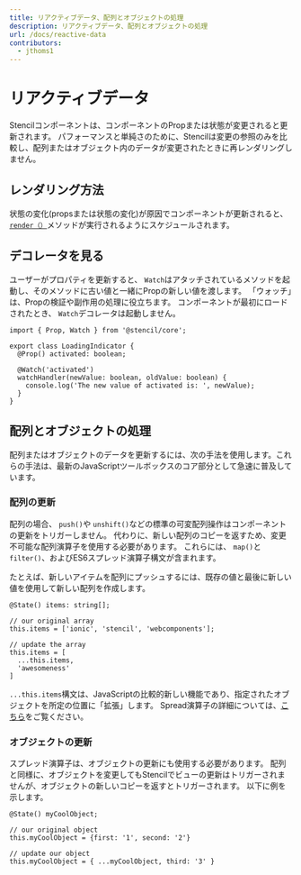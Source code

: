 ```yaml
---
title: リアクティブデータ、配列とオブジェクトの処理
description: リアクティブデータ、配列とオブジェクトの処理
url: /docs/reactive-data
contributors:
  - jthoms1
---
```


# リアクティブデータ

Stencilコンポーネントは、コンポーネントのPropまたは状態が変更されると更新されます。 パフォーマンスと単純さのために、Stencilは変更の参照のみを比較し、配列またはオブジェクト内のデータが変更されたときに再レンダリングしません。

## レンダリング方法

状態の変化(propsまたは状態の変化)が原因でコンポーネントが更新されると、[`render（）`](templating-jsx)メソッドが実行されるようにスケジュールされます。


## デコレータを見る

ユーザーがプロパティを更新すると、 `Watch`はアタッチされているメソッドを起動し、そのメソッドに古い値と一緒にPropの新しい値を渡します。 「ウォッチ」は、Propの検証や副作用の処理に役立ちます。 コンポーネントが最初にロードされたとき、 `Watch`デコレータは起動しません。


```tsx
import { Prop, Watch } from '@stencil/core';

export class LoadingIndicator {
  @Prop() activated: boolean;

  @Watch('activated')
  watchHandler(newValue: boolean, oldValue: boolean) {
    console.log('The new value of activated is: ', newValue);
  }
}
```


## 配列とオブジェクトの処理

配列またはオブジェクトのデータを更新するには、次の手法を使用します。これらの手法は、最新のJavaScriptツールボックスのコア部分として急速に普及しています。

### 配列の更新

配列の場合、 `push()`や `unshift()`などの標準の可変配列操作はコンポーネントの更新をトリガーしません。 代わりに、新しい配列のコピーを返すため、変更不可能な配列演算子を使用する必要があります。 これらには、 `map()`と `filter()`、およびES6スプレッド演算子構文が含まれます。

たとえば、新しいアイテムを配列にプッシュするには、既存の値と最後に新しい値を使用して新しい配列を作成します。

```tsx
@State() items: string[];

// our original array
this.items = ['ionic', 'stencil', 'webcomponents'];

// update the array
this.items = [
  ...this.items,
  'awesomeness'
]
```


`...this.items`構文は、JavaScriptの比較的新しい機能であり、指定されたオブジェクトを所定の位置に「拡張」します。 Spread演算子の詳細については、[こちら](https://developer.mozilla.org/en-US/docs/Web/JavaScript/Reference/Operators/Spread_operator)をご覧ください。

### オブジェクトの更新

スプレッド演算子は、オブジェクトの更新にも使用する必要があります。 配列と同様に、オブジェクトを変更してもStencilでビューの更新はトリガーされませんが、オブジェクトの新しいコピーを返すとトリガーされます。 以下に例を示します。

```tsx
@State() myCoolObject;

// our original object
this.myCoolObject = {first: '1', second: '2'}

// update our object
this.myCoolObject = { ...myCoolObject, third: '3' }
```
